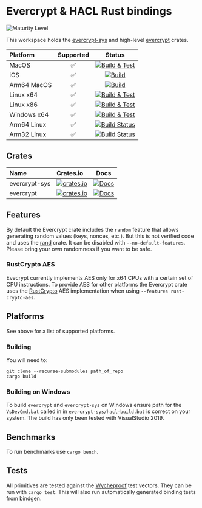 # Evercrypt & HACL Rust bindings

![Maturity Level](https://img.shields.io/badge/maturity-beta-orange.svg)

This workspace holds the [evercrypt-sys](evercrypt-sys/) and high-level [evercrypt](evercrypt-rs/) crates.

| Platform    | Supported |                                                                                                           Status                                                                                                           |
| :---------- | :-------: | :------------------------------------------------------------------------------------------------------------------------------------------------------------------------------------------------------------------------: |
| MacOS       |    ✅     | [![Build & Test](https://github.com/franziskuskiefer/evercrypt-rust/workflows/Build%20&%20Test/badge.svg)](https://github.com/franziskuskiefer/evercrypt-rust/actions?query=workflow%3A%22Build+%26+Test%22+branch%3Amain) |
| iOS         |    ✅     |    [![Build](https://github.com/franziskuskiefer/evercrypt-rust/workflows/Build%20&%20Test/badge.svg)](https://github.com/franziskuskiefer/evercrypt-rust/actions?query=workflow%3A%22Build+%26+Test%22+branch%3Amain)     |
| Arm64 MacOS |    ✅     |    [![Build](https://github.com/franziskuskiefer/evercrypt-rust/workflows/Build%20&%20Test/badge.svg)](https://github.com/franziskuskiefer/evercrypt-rust/actions?query=workflow%3A%22Build+%26+Test%22+branch%3Amain)     |
| Linux x64   |    ✅     | [![Build & Test](https://github.com/franziskuskiefer/evercrypt-rust/workflows/Build%20&%20Test/badge.svg)](https://github.com/franziskuskiefer/evercrypt-rust/actions?query=workflow%3A%22Build+%26+Test%22+branch%3Amain) |
| Linux x86   |    ✅     | [![Build & Test](https://github.com/franziskuskiefer/evercrypt-rust/workflows/Build%20&%20Test/badge.svg)](https://github.com/franziskuskiefer/evercrypt-rust/actions?query=workflow%3A%22Build+%26+Test%22+branch%3Amain) |
| Windows x64 |    ✅     | [![Build & Test](https://github.com/franziskuskiefer/evercrypt-rust/workflows/Build%20&%20Test/badge.svg)](https://github.com/franziskuskiefer/evercrypt-rust/actions?query=workflow%3A%22Build+%26+Test%22+branch%3Amain) |
| Arm64 Linux |    ✅     |                                  [![Build Status](https://cloud.drone.io/api/badges/franziskuskiefer/evercrypt-rust/status.svg)](https://cloud.drone.io/franziskuskiefer/evercrypt-rust)                                   |
| Arm32 Linux |    ✅     |                                  [![Build Status](https://cloud.drone.io/api/badges/franziskuskiefer/evercrypt-rust/status.svg)](https://cloud.drone.io/franziskuskiefer/evercrypt-rust)                                   |

## Crates

| Name          | Crates.io                                                                                                 |                                                                Docs                                                                 |
| :------------ | :-------------------------------------------------------------------------------------------------------- | :---------------------------------------------------------------------------------------------------------------------------------: |
| evercrypt-sys | [![crates.io](https://img.shields.io/crates/v/evercrypt-sys.svg)](https://crates.io/crates/evercrypt-sys) | [![Docs](https://img.shields.io/badge/docs-main-blue.svg)](https://www.franziskuskiefer.de/evercrypt-rust/evercrypt_sys/index.html) |
| evercrypt     | [![crates.io](https://img.shields.io/crates/v/evercrypt.svg)](https://crates.io/crates/evercrypt)         |   [![Docs](https://img.shields.io/badge/docs-main-blue.svg)](https://www.franziskuskiefer.de/evercrypt-rust/evercrypt/index.html)   |

## Features

By default the Evercrypt crate includes the `random` feature that allows generating random values (keys, nonces, etc.).
But this is not verified code and uses the [rand](https://crates.io/crates/rand) crate. It can be disabled with `--no-default-features`.
Please bring your own randomness if you want to be safe.

### RustCrypto AES

Evecrypt currently implements AES only for x64 CPUs with a certain set of CPU instructions.
To provide AES for other platforms the Evercrypt crate uses the [RustCrypto](https://github.com/RustCrypto/) AES implementation when using `--features rust-crypto-aes`.

## Platforms

See above for a list of supported platforms.

### Building

You will need to:

```
git clone --recurse-submodules path_of_repo
cargo build
```

### Building on Windows

To build `evercrypt` and `evercrypt-sys` on Windows ensure path for the `VsDevCmd.bat`
called in in `evercrypt-sys/hacl-build.bat` is correct on your system.
The build has only been tested with VisualStudio 2019.

## Benchmarks

To run benchmarks use `cargo bench`.

## Tests

All primitives are tested against the [Wycheproof](https://github.com/google/wycheproof) test vectors.
They can be run with `cargo test`.
This will also run automatically generated binding tests from bindgen.
